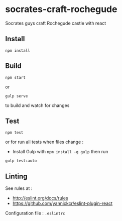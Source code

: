 # socrates-craft-rochegude

Socrates guys craft Rochegude castle with react

## Install

```
npm install
```


## Build


```
npm start
```

or

```
gulp serve
```

to build and watch for changes


## Test

```
npm test
```

or for run all tests when files change :

- Install Gulp with `npm install -g gulp` then run

```
gulp test:auto
```


## Linting

See rules at :

- http://eslint.org/docs/rules
- https://github.com/yannickcr/eslint-plugin-react

Configuration file : `.eslintrc`

